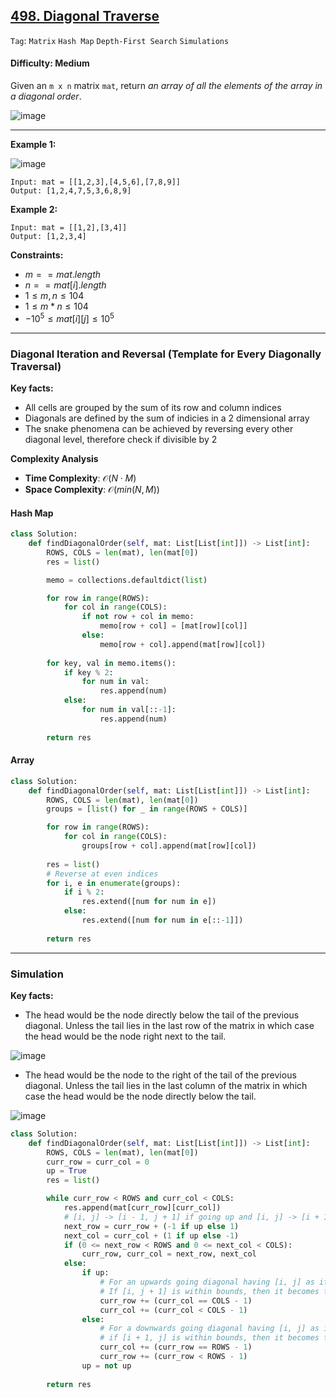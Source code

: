 ## [498. Diagonal Traverse](https://leetcode.com/problems/diagonal-traverse)

```Tag```: ```Matrix``` ```Hash Map``` ```Depth-First Search``` ```Simulations```

#### Difficulty: Medium

Given an ```m x n``` matrix ```mat```, return _an array of all the elements of the array in a diagonal order_.

![image](https://github.com/quananhle/Python/assets/35042430/5bcaa21a-c794-4a71-90ef-6ddedba64d9e)

---

__Example 1:__

![image](https://assets.leetcode.com/uploads/2021/04/10/diag1-grid.jpg)
```
Input: mat = [[1,2,3],[4,5,6],[7,8,9]]
Output: [1,2,4,7,5,3,6,8,9]
```

__Example 2:__
```
Input: mat = [[1,2],[3,4]]
Output: [1,2,3,4]
```

__Constraints:__

- $m == mat.length$
- $n == mat[i].length$
- $1 \le m, n \le 104$
- $1 \le m * n \le 104$
- $-10^5 \le mat[i][j] \le 10^5$

---

###  Diagonal Iteration and Reversal (Template for Every Diagonally Traversal)

__Key facts:__
- All cells are grouped by the sum of its row and column indices
- Diagonals are defined by the sum of indicies in a 2 dimensional array
- The snake phenomena can be achieved by reversing every other diagonal level, therefore check if divisible by 2

__Complexity Analysis__

- __Time Complexity__: $\mathcal{O}(N \cdot M)$
- __Space Complexity__: $\mathcal{O}(min(N, M))$

#### Hash Map

```Python
class Solution:
    def findDiagonalOrder(self, mat: List[List[int]]) -> List[int]:
        ROWS, COLS = len(mat), len(mat[0])
        res = list()

        memo = collections.defaultdict(list)

        for row in range(ROWS):
            for col in range(COLS):
                if not row + col in memo:
                    memo[row + col] = [mat[row][col]]
                else:
                    memo[row + col].append(mat[row][col])
        
        for key, val in memo.items():
            if key % 2:
                for num in val:
                    res.append(num)
            else:
                for num in val[::-1]:
                    res.append(num)
        
        return res
```

#### Array

```Python
class Solution:
    def findDiagonalOrder(self, mat: List[List[int]]) -> List[int]:
        ROWS, COLS = len(mat), len(mat[0])
        groups = [list() for _ in range(ROWS + COLS)]

        for row in range(ROWS):
            for col in range(COLS):
                groups[row + col].append(mat[row][col])
        
        res = list()
        # Reverse at even indices
        for i, e in enumerate(groups):
            if i % 2:
                res.extend([num for num in e])
            else:
                res.extend([num for num in e[::-1]])
        
        return res
```

---

### Simulation

__Key facts:__

- The head would be the node directly below the tail of the previous diagonal. Unless the tail lies in the last row of the matrix in which case the head would be the node right next to the tail.

![image](https://leetcode.com/problems/diagonal-traverse/Figures/498/img4.png)

- The head would be the node to the right of the tail of the previous diagonal. Unless the tail lies in the last column of the matrix in which case the head would be the node directly below the tail.

![image](https://leetcode.com/problems/diagonal-traverse/Figures/498/img5.png)

```Python
class Solution:
    def findDiagonalOrder(self, mat: List[List[int]]) -> List[int]:
        ROWS, COLS = len(mat), len(mat[0])
        curr_row = curr_col = 0
        up = True
        res = list()

        while curr_row < ROWS and curr_col < COLS:
            res.append(mat[curr_row][curr_col])
            # [i, j] -> [i - 1, j + 1] if going up and [i, j] -> [i + 1][j - 1] if going down.
            next_row = curr_row + (-1 if up else 1)
            next_col = curr_col + (1 if up else -1)
            if (0 <= next_row < ROWS and 0 <= next_col < COLS):
                curr_row, curr_col = next_row, next_col
            else:
                if up:
                    # For an upwards going diagonal having [i, j] as its tail
                    # If [i, j + 1] is within bounds, then it becomes the next head. Otherwise, the element directly below
                    curr_row += (curr_col == COLS - 1)
                    curr_col += (curr_col < COLS - 1)
                else:
                    # For a downwards going diagonal having [i, j] as its tail
                    # if [i + 1, j] is within bounds, then it becomes the next head. Otherwise, the element directly below
                    curr_col += (curr_row == ROWS - 1)
                    curr_row += (curr_row < ROWS - 1)
                up = not up
    
        return res
```
